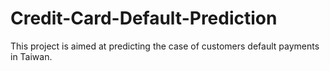 # Credit-Card-Default-Prediction
This project is aimed at predicting the case of customers default payments in Taiwan. 
